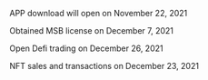 APP download will open on November 22, 2021

Obtained MSB license on December 7, 2021

Open Defi trading on December 26, 2021

NFT sales and transactions on December 23, 2021

